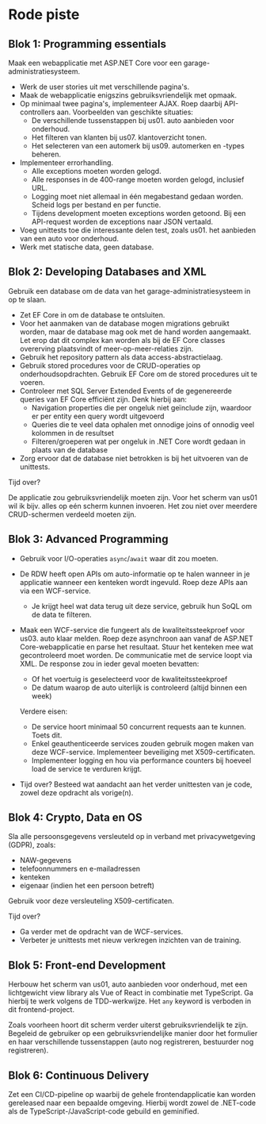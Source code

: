 # Rode piste

## Blok 1: Programming essentials

Maak een webapplicatie met ASP.NET Core voor een garage-administratiesysteem.

* Werk de user stories uit met verschillende pagina's.
* Maak de webapplicatie enigszins gebruiksvriendelijk met opmaak.
* Op minimaal twee pagina's, implementeer AJAX. Roep daarbij API-controllers aan. Voorbeelden van geschikte situaties:
  * De verschillende tussenstappen bij us01. auto aanbieden voor onderhoud.
  * Het filteren van klanten bij us07. klantoverzicht tonen.
  * Het selecteren van een automerk bij us09. automerken en -types beheren.
* Implementeer errorhandling.
  * Alle exceptions moeten worden gelogd.
  * Alle responses in de 400-range moeten worden gelogd, inclusief URL.
  * Logging moet niet allemaal in één megabestand gedaan worden. Scheid logs per bestand en per functie.
  * Tijdens development moeten exceptions worden getoond. Bij een API-request worden de exceptions naar JSON vertaald.
* Voeg unittests toe die interessante delen test, zoals us01. het aanbieden van een auto voor onderhoud.
* Werk met statische data, geen database.

## Blok 2: Developing Databases and XML

Gebruik een database om de data van het garage-administratiesysteem in op te slaan.

* Zet EF Core in om de database te ontsluiten.
* Voor het aanmaken van de database mogen migrations gebruikt worden, maar de database mag ook met de hand worden aangemaakt. Let erop dat dit complex kan worden als bij de EF Core classes overerving plaatsvindt of meer-op-meer-relaties zijn.
* Gebruik het repository pattern als data access-abstractielaag.
* Gebruik stored procedures voor de CRUD-operaties op onderhoudsopdrachten. Gebruik EF Core om de stored procedures uit te voeren.
* Controleer met SQL Server Extended Events of de gegenereerde queries van EF Core efficiënt zijn. Denk hierbij aan:
  * Navigation properties die per ongeluk niet geïnclude zijn, waardoor er per entity een query wordt uitgevoerd
  * Queries die te veel data ophalen met onnodige joins of onnodig veel kolommen in de resultset
  * Filteren/groeperen wat per ongeluk in .NET Core wordt gedaan in plaats van de database
* Zorg ervoor dat de database niet betrokken is bij het uitvoeren van de unittests.

Tijd over?

De applicatie zou gebruiksvriendelijk moeten zijn. Voor het scherm van us01 wil ik bijv. alles op eén scherm kunnen invoeren. Het zou niet over meerdere CRUD-schermen verdeeld moeten zijn.

## Blok 3: Advanced Programming

* Gebruik voor I/O-operaties `async`/`await` waar dit zou moeten.
* De RDW heeft open APIs om auto-informatie op te halen wanneer in je applicatie wanneer een kenteken wordt ingevuld. Roep deze APIs aan via een WCF-service.
  * Je krijgt heel wat data terug uit deze service, gebruik hun SoQL om de data te filteren.
* Maak een WCF-service die fungeert als de kwaliteitssteekproef voor us03. auto klaar melden. Roep deze asynchroon aan vanaf de ASP.NET Core-webapplicatie en parse het resultaat. Stuur het kenteken mee wat gecontroleerd moet worden. De communicatie met de service loopt via XML. De response zou in ieder geval moeten bevatten:
  * Of het voertuig is geselecteerd voor de kwaliteitssteekproef
  * De datum waarop de auto uiterlijk is controleerd (altijd binnen een week)

  Verdere eisen:
  * De service hoort minimaal 50 concurrent requests aan te kunnen. Toets dit.
  * Enkel geauthenticeerde services zouden gebruik mogen maken van deze WCF-service. Implementeer beveiliging met X509-certificaten.
  * Implementeer logging en hou via performance counters bij hoeveel load de service te verduren krijgt.
- Tijd over? Besteed wat aandacht aan het verder unittesten van je code, zowel deze opdracht als vorige(n).

## Blok 4: Crypto, Data en OS

Sla alle persoonsgegevens versleuteld op in verband met privacywetgeving (GDPR), zoals:
* NAW-gegevens
* telefoonnummers en e-mailadressen
* kenteken
* eigenaar (indien het een persoon betreft)

Gebruik voor deze versleuteling X509-certificaten.

Tijd over?
* Ga verder met de opdracht van de WCF-services.
* Verbeter je unittests met nieuw verkregen inzichten van de training.

## Blok 5: Front-end Development

Herbouw het scherm van us01, auto aanbieden voor onderhoud, met een lichtgewicht view library als Vue of React in combinatie met TypeScript. Ga hierbij te werk volgens de TDD-werkwijze. Het `any` keyword is verboden in dit frontend-project.

Zoals voorheen hoort dit scherm verder uiterst gebruiksvriendelijk te zijn. Begeleid de gebruiker op een gebruiksvriendelijke manier door het formulier en haar verschillende tussenstappen (auto nog registreren, bestuurder nog registreren).

## Blok 6: Continuous Delivery

Zet een CI/CD-pipeline op waarbij de gehele frontendapplicatie kan worden gereleased naar een bepaalde omgeving. Hierbij wordt zowel de .NET-code als de TypeScript-/JavaScript-code gebuild en geminified.
